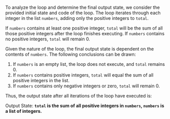 To analyze the loop and determine the final output state, we consider the provided initial state and code of the loop. The loop iterates through each integer in the list `numbers`, adding only the positive integers to `total`. 

If `numbers` contains at least one positive integer, `total` will be the sum of all those positive integers after the loop finishes executing. If `numbers` contains no positive integers, `total` will remain 0. 

Given the nature of the loop, the final output state is dependent on the contents of `numbers`. The following conclusions can be drawn:

1. If `numbers` is an empty list, the loop does not execute, and `total` remains 0.
2. If `numbers` contains positive integers, `total` will equal the sum of all positive integers in the list.
3. If `numbers` contains only negative integers or zero, `total` will remain 0.

Thus, the output state after all iterations of the loop have executed is:

Output State: **`total` is the sum of all positive integers in `numbers`, `numbers` is a list of integers.**